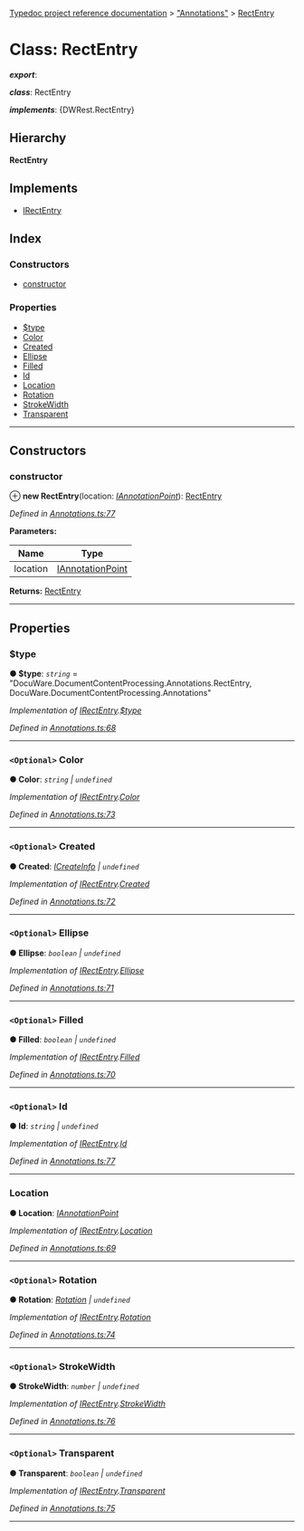 [Typedoc project reference documentation](../README.md) > ["Annotations"](../modules/_annotations_.md) > [RectEntry](../classes/_annotations_.rectentry.md)

# Class: RectEntry

*__export__*: 

*__class__*: RectEntry

*__implements__*: {DWRest.RectEntry}

## Hierarchy

**RectEntry**

## Implements

* [IRectEntry](../interfaces/_types_dw_rest_d_.dwrest.irectentry.md)

## Index

### Constructors

* [constructor](_annotations_.rectentry.md#constructor)

### Properties

* [$type](_annotations_.rectentry.md#_type)
* [Color](_annotations_.rectentry.md#color)
* [Created](_annotations_.rectentry.md#created)
* [Ellipse](_annotations_.rectentry.md#ellipse)
* [Filled](_annotations_.rectentry.md#filled)
* [Id](_annotations_.rectentry.md#id)
* [Location](_annotations_.rectentry.md#location)
* [Rotation](_annotations_.rectentry.md#rotation)
* [StrokeWidth](_annotations_.rectentry.md#strokewidth)
* [Transparent](_annotations_.rectentry.md#transparent)

---

## Constructors

<a id="constructor"></a>

###  constructor

⊕ **new RectEntry**(location: *[IAnnotationPoint](../interfaces/_types_dw_rest_d_.dwrest.iannotationpoint.md)*): [RectEntry](_annotations_.rectentry.md)

*Defined in [Annotations.ts:77](https://github.com/DocuWare/REST-Sample-TS/blob/a4697e2/src/Annotations.ts#L77)*

**Parameters:**

| Name | Type |
| ------ | ------ |
| location | [IAnnotationPoint](../interfaces/_types_dw_rest_d_.dwrest.iannotationpoint.md) |

**Returns:** [RectEntry](_annotations_.rectentry.md)

___

## Properties

<a id="_type"></a>

###  $type

**● $type**: *`string`* = "DocuWare.DocumentContentProcessing.Annotations.RectEntry, DocuWare.DocumentContentProcessing.Annotations"

*Implementation of [IRectEntry](../interfaces/_types_dw_rest_d_.dwrest.irectentry.md).[$type](../interfaces/_types_dw_rest_d_.dwrest.irectentry.md#_type)*

*Defined in [Annotations.ts:68](https://github.com/DocuWare/REST-Sample-TS/blob/a4697e2/src/Annotations.ts#L68)*

___
<a id="color"></a>

### `<Optional>` Color

**● Color**: *`string` \| `undefined`*

*Implementation of [IRectEntry](../interfaces/_types_dw_rest_d_.dwrest.irectentry.md).[Color](../interfaces/_types_dw_rest_d_.dwrest.irectentry.md#color)*

*Defined in [Annotations.ts:73](https://github.com/DocuWare/REST-Sample-TS/blob/a4697e2/src/Annotations.ts#L73)*

___
<a id="created"></a>

### `<Optional>` Created

**● Created**: *[ICreateInfo](../interfaces/_types_dw_rest_d_.dwrest.icreateinfo.md) \| `undefined`*

*Implementation of [IRectEntry](../interfaces/_types_dw_rest_d_.dwrest.irectentry.md).[Created](../interfaces/_types_dw_rest_d_.dwrest.irectentry.md#created)*

*Defined in [Annotations.ts:72](https://github.com/DocuWare/REST-Sample-TS/blob/a4697e2/src/Annotations.ts#L72)*

___
<a id="ellipse"></a>

### `<Optional>` Ellipse

**● Ellipse**: *`boolean` \| `undefined`*

*Implementation of [IRectEntry](../interfaces/_types_dw_rest_d_.dwrest.irectentry.md).[Ellipse](../interfaces/_types_dw_rest_d_.dwrest.irectentry.md#ellipse)*

*Defined in [Annotations.ts:71](https://github.com/DocuWare/REST-Sample-TS/blob/a4697e2/src/Annotations.ts#L71)*

___
<a id="filled"></a>

### `<Optional>` Filled

**● Filled**: *`boolean` \| `undefined`*

*Implementation of [IRectEntry](../interfaces/_types_dw_rest_d_.dwrest.irectentry.md).[Filled](../interfaces/_types_dw_rest_d_.dwrest.irectentry.md#filled)*

*Defined in [Annotations.ts:70](https://github.com/DocuWare/REST-Sample-TS/blob/a4697e2/src/Annotations.ts#L70)*

___
<a id="id"></a>

### `<Optional>` Id

**● Id**: *`string` \| `undefined`*

*Implementation of [IRectEntry](../interfaces/_types_dw_rest_d_.dwrest.irectentry.md).[Id](../interfaces/_types_dw_rest_d_.dwrest.irectentry.md#id)*

*Defined in [Annotations.ts:77](https://github.com/DocuWare/REST-Sample-TS/blob/a4697e2/src/Annotations.ts#L77)*

___
<a id="location"></a>

###  Location

**● Location**: *[IAnnotationPoint](../interfaces/_types_dw_rest_d_.dwrest.iannotationpoint.md)*

*Implementation of [IRectEntry](../interfaces/_types_dw_rest_d_.dwrest.irectentry.md).[Location](../interfaces/_types_dw_rest_d_.dwrest.irectentry.md#location)*

*Defined in [Annotations.ts:69](https://github.com/DocuWare/REST-Sample-TS/blob/a4697e2/src/Annotations.ts#L69)*

___
<a id="rotation"></a>

### `<Optional>` Rotation

**● Rotation**: *[Rotation](../enums/_types_dw_rest_d_.dwrest.rotation.md) \| `undefined`*

*Implementation of [IRectEntry](../interfaces/_types_dw_rest_d_.dwrest.irectentry.md).[Rotation](../interfaces/_types_dw_rest_d_.dwrest.irectentry.md#rotation)*

*Defined in [Annotations.ts:74](https://github.com/DocuWare/REST-Sample-TS/blob/a4697e2/src/Annotations.ts#L74)*

___
<a id="strokewidth"></a>

### `<Optional>` StrokeWidth

**● StrokeWidth**: *`number` \| `undefined`*

*Implementation of [IRectEntry](../interfaces/_types_dw_rest_d_.dwrest.irectentry.md).[StrokeWidth](../interfaces/_types_dw_rest_d_.dwrest.irectentry.md#strokewidth)*

*Defined in [Annotations.ts:76](https://github.com/DocuWare/REST-Sample-TS/blob/a4697e2/src/Annotations.ts#L76)*

___
<a id="transparent"></a>

### `<Optional>` Transparent

**● Transparent**: *`boolean` \| `undefined`*

*Implementation of [IRectEntry](../interfaces/_types_dw_rest_d_.dwrest.irectentry.md).[Transparent](../interfaces/_types_dw_rest_d_.dwrest.irectentry.md#transparent)*

*Defined in [Annotations.ts:75](https://github.com/DocuWare/REST-Sample-TS/blob/a4697e2/src/Annotations.ts#L75)*

___

